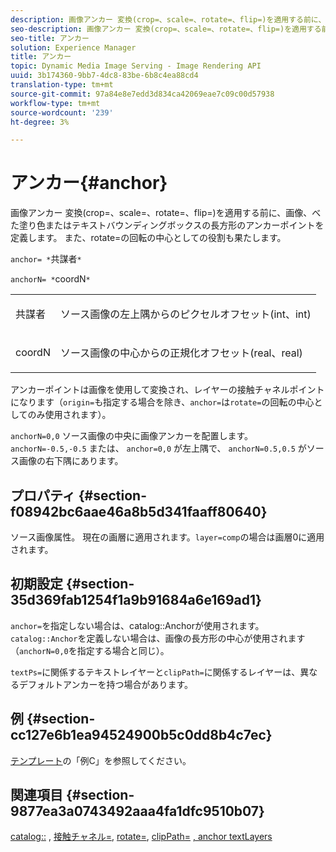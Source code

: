 ```yaml
---
description: 画像アンカー 変換(crop=、scale=、rotate=、flip=)を適用する前に、画像、べた塗り色またはテキストバウンディングボックスの長方形のアンカーポイントを定義します。 また、rotate=の回転の中心としての役割も果たします。
seo-description: 画像アンカー 変換(crop=、scale=、rotate=、flip=)を適用する前に、画像、べた塗り色またはテキストバウンディングボックスの長方形のアンカーポイントを定義します。 また、rotate=の回転の中心としての役割も果たします。
seo-title: アンカー
solution: Experience Manager
title: アンカー
topic: Dynamic Media Image Serving - Image Rendering API
uuid: 3b174360-9bb7-4dc8-83be-6b8c4ea88cd4
translation-type: tm+mt
source-git-commit: 97a84e8e7edd3d834ca42069eae7c09c00d57938
workflow-type: tm+mt
source-wordcount: '239'
ht-degree: 3%

---
```



# アンカー{#anchor}

画像アンカー 変換(crop=、scale=、rotate=、flip=)を適用する前に、画像、べた塗り色またはテキストバウンディングボックスの長方形のアンカーポイントを定義します。 また、rotate=の回転の中心としての役割も果たします。

`anchor= *`共謀者`*`

`anchorN= *`coordN`*`

<table id="simpletable_3ED1CD0BF473439FA1132FC84B4452A8"> 
 <tr class="strow"> 
  <td class="stentry"> <p><span class="codeph"> <span class="varname"> 共謀者</span> </span> </p> </td> 
  <td class="stentry"> <p>ソース画像の左上隅からのピクセルオフセット(int、int) </p></td> 
 </tr> 
 <tr class="strow"> 
  <td class="stentry"> <p><span class="codeph"> <span class="varname"> coordN</span> </span> </p> </td> 
  <td class="stentry"> <p>ソース画像の中心からの正規化オフセット(real、real) </p></td> 
 </tr> 
</table>

アンカーポイントは画像を使用して変換され、レイヤーの接触チャネルポイントになります（`origin=`も指定する場合を除き、`anchor=`は`rotate=`の回転の中心としてのみ使用されます）。

`anchorN=0,0` ソース画像の中央に画像アンカーを配置します。`anchorN=-0.5,-0.5` または、 `anchor=0,0` が左上隅で、 `anchorN=0.5,0.5` がソース画像の右下隅にあります。

## プロパティ {#section-f08942bc6aae46a8b5d341faaff80640}

ソース画像属性。 現在の画層に適用されます。`layer=comp`の場合は画層0に適用されます。

## 初期設定 {#section-35d369fab1254f1a9b91684a6e169ad1}

`anchor=`を指定しない場合は、catalog::Anchorが使用されます。 `catalog::Anchor`を定義しない場合は、画像の長方形の中心が使用されます（`anchorN=0,0`を指定する場合と同じ）。

`textPs=`に関係するテキストレイヤーと`clipPath=`に関係するレイヤーは、異なるデフォルトアンカーを持つ場合があります。

## 例 {#section-cc127e6b1ea94524900b5c0dd8b4c7ec}

[テンプレート](../../../../../is-api/http-ref/image-serving-api-ref/c-http-protocol-reference/c-templates/c-templates.md#concept-3cd2d2adae0e41b2979b9640244d4d3e)の「例C」を参照してください。

## 関連項目 {#section-9877ea3a0743492aaa4fa1dfc9510b07}

[catalog::](/help/aem-is-ir-api/is-api/image-catalog/image-serving-api-ref/c-image-catalog-reference/c-image-svg-data-reference/c-image-data-reference/r-anchor-cat.md) ,  [接触チャネル=](../../../../../is-api/http-ref/image-serving-api-ref/c-http-protocol-reference/c-command-reference/r-origin.md#reference-e11c7ac06e2240cc884c3fec98f05138),  [rotate=](../../../../../is-api/http-ref/image-serving-api-ref/c-http-protocol-reference/c-command-reference/r-rotate.md#reference-12abb086635546ec9ec2e1a793dc1096),  [clipPath=](../../../../../is-api/http-ref/image-serving-api-ref/c-http-protocol-reference/c-command-reference/r-clippath.md#reference-8139b1b52dc54749b51b109521ddf83d) [, anchor textLayers](../../../../../is-api/http-ref/image-serving-api-ref/c-http-protocol-reference/c-text-formatting/r-text-layers.md#reference-47e78cfb18134db5ab09e17af14a6a8f)
